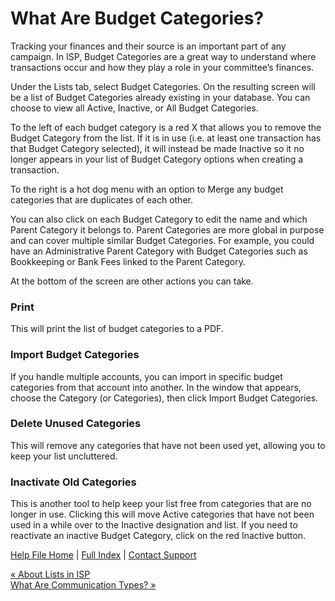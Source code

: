  What Are Budget Categories?
==========

Tracking your finances and their source is an important part of any campaign. In ISP, Budget Categories are a great way to understand where transactions occur and how they play a role in your committee’s finances.

Under the Lists tab, select Budget Categories. On the resulting screen will be a list of Budget Categories already existing in your database. You can choose to view all Active, Inactive, or All Budget Categories.

To the left of each budget category is a red X that allows you to remove the Budget Category from the list. If it is in use (i.e. at least one transaction has that Budget Category selected), it will instead be made Inactive so it no longer appears in your list of Budget Category options when creating a transaction. 

To the right is a hot dog menu with an option to Merge any budget categories that are duplicates of each other.

You can also click on each Budget Category to edit the name and which Parent Category it belongs to. Parent Categories are more global in purpose and can cover multiple similar Budget Categories. For example, you could have an Administrative Parent Category with Budget Categories such as Bookkeeping or Bank Fees linked to the Parent Category.

At the bottom of the screen are other actions you can take.

### Print ###

This will print the list of budget categories to a PDF.

### Import Budget Categories ###

If you handle multiple accounts, you can import in specific budget categories from that account into another. In the window that appears, choose the Category (or Categories), then click Import Budget Categories.

### Delete Unused Categories ###

This will remove any categories that have not been used yet, allowing you to keep your list uncluttered.

### Inactivate Old Categories ###

This is another tool to help keep your list free from categories that are no longer in use. Clicking this will move Active categories that have not been used in a while over to the Inactive designation and list. If you need to reactivate an inactive Budget Category, click on the red Inactive button.

[Help File Home](/help/) | [Full Index](/Help-File-Directory/) | [Contact Support](mailto:support@ISPolitical.com)

[« About Lists in ISP](/About-Lists-in-ISP)  
[What Are Communication Types? »](/What-Are-Communication-Types)